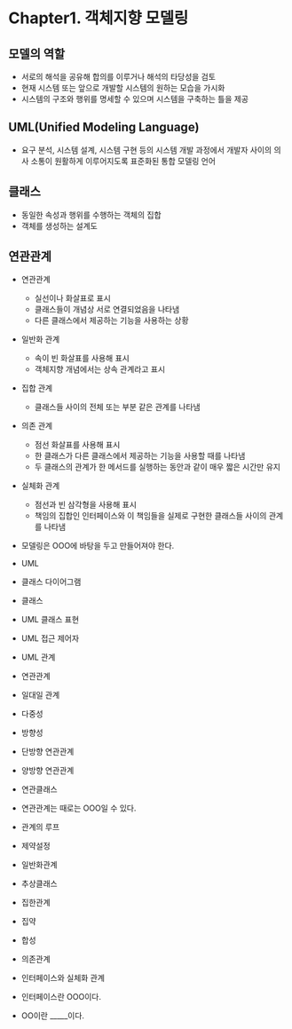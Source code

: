 Chapter1. 객체지향 모델링
========================

## 모델의 역할
* 서로의 해석을 공유해 합의를 이루거나 해석의 타당성을 검토
* 현재 시스템 또는 앞으로 개발할 시스템의 원하는 모습을 가시화
* 시스템의 구조와 행위를 명세할 수 있으며 시스템을 구축하는 틀을 제공

## UML(Unified Modeling Language)
* 요구 분석, 시스템 설계, 시스템 구현 등의 시스템 개발 과정에서 개발자 사이의 의사 소통이 원활하게 이루어지도록 표준화된 통합 모델링 언어

## 클래스
* 동일한 속성과 행위를 수행하는 객체의 집합
* 객체를 생성하는 설계도

## 연관관계
* 연관관계
  * 실선이나 화살표로 표시
  * 클래스들이 개념상 서로 연결되었음을 나타냄
  * 다른 클래스에서 제공하는 기능을 사용하는 상황
* 일반화 관계
  * 속이 빈 화살표를 사용해 표시
  * 객체지향 개념에서는 상속 관계라고 표시
* 집합 관계
  * 클래스들 사이의 전체 또는 부분 같은 관계를 나타냄
* 의존 관계
  * 점선 화살표를 사용해 표시
  * 한 클래스가 다른 클래스에서 제공하는 기능을 사용할 때를 나타냄
  * 두 클래스의 관계가 한 메서드를 실행하는 동안과 같이 매우 짧은 시간만 유지
* 실체화 관계
  * 점선과 빈 삼각형을 사용해 표시
  * 책임의 집합인 인터페이스와 이 책임들을 실제로 구현한 클래스들 사이의 관계를 나타냄
  

* 모델링은 OOO에 바탕을 두고 만들어져야 한다.
* UML
* 클래스 다이어그램
* 클래스
* UML 클래스 표현
* UML 접근 제어자
* UML 관계

* 연관관계
 * 일대일 관계
 * 다중성
 * 방향성
 * 단방향 연관관계
 * 양방향 연관관계
 * 연관클래스
 * 연관관계는 때로는 OOO일 수 있다.
 * 관계의 루프
 * 제약설정

* 일반화관계
 * 추상클래스

* 집한관계
 * 집약
 * 합성

* 의존관계

* 인터페이스와 실체화 관계
 * 인터페이스란 OOO이다.
 * OO이란 _____이다.
